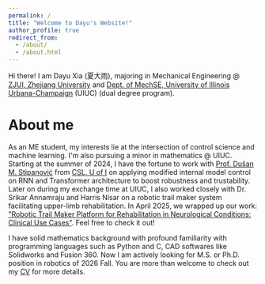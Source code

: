 ```yaml
---
permalink: /
title: "Welcome to Dayu's Website!"
author_profile: true
redirect_from: 
  - /about/
  - /about.html
---
```


Hi there! I am Dayu Xia (夏大雨), majoring in Mechanical Engineering @ [ZJUI, Zhejiang University](https://zjui.intl.zju.edu.cn/en) and [Dept. of MechSE, University of Illinois Urbana-Champaign](https://mechse.illinois.edu/) (UIUC) (dual degree program).

About me
======
As an ME student, my interests lie at the intersection of control science and machine learning. I'm also pursuing a minor in mathematics @ UIUC. Starting at the summer of 2024, I have the fortune to work with [Prof. Dušan M. Stipanović](https://ise.illinois.edu/directory/profile/dusan) from [CSL, U of I](https://csl.illinois.edu/) on applying modified internal model control on RNN and Transformer architecture to boost robustness and trustability. Later on during my exchange time at UIUC, I also worked closely with Dr. Srikar Annamraju and Harris Nisar on a robotic trail maker system facilitating upper-limb rehabilitation. In April 2025, we wrapped up our work: ["Robotic Trail Maker Platform for Rehabilitation in Neurological Conditions: Clinical Use Cases"](https://arxiv.org/pdf/2504.19230). Feel free to check it out!

I have solid mathematics background with profound familiarity with programming languages such as Python and C, CAD softwares like Solidworks and Fusion 360. Now I am actively looking for M.S. or Ph.D. position in robotics of 2026 Fall. You are more than welcome to check out my [CV](https://dyxia1241.github.io/files/CV_new.pdf) for more details.
